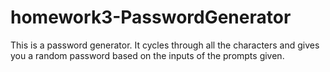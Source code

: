 # homework3-PasswordGenerator

This is a password generator. It cycles through all the characters and gives you a random password based on the inputs of the prompts given.
